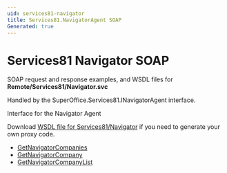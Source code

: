 ```yaml
---
uid: services81-navigator
title: Services81.NavigatorAgent SOAP
Generated: true
---
```


# Services81 Navigator SOAP

SOAP request and response examples, and WSDL files for **Remote/Services81/Navigator.svc**

Handled by the <see cref="T:SuperOffice.Services81.INavigatorAgent">SuperOffice.Services81.INavigatorAgent</see> interface.

Interface for the Navigator Agent

Download [WSDL file for Services81/Navigator](../Services81-Navigator.md) if you need to generate your own proxy code.

* [GetNavigatorCompanies](GetNavigatorCompanies.md)
* [GetNavigatorCompany](GetNavigatorCompany.md)
* [GetNavigatorCompanyList](GetNavigatorCompanyList.md)
